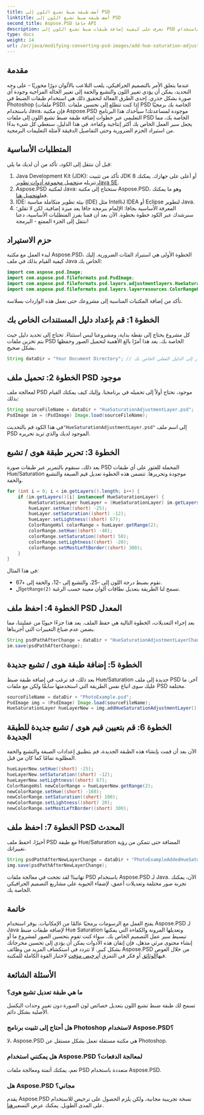 ```yaml
---
title: أضف طبقة ضبط تشبع اللون إلى PSD
linktitle: أضف طبقة ضبط تشبع اللون إلى PSD
second_title: Aspose.PSD جافا API
description: تعرف على كيفية إضافة طبقات ضبط تشبع اللون إلى PSD باستخدام Aspose.PSD لـ Java في هذا البرنامج التعليمي الشامل خطوة بخطوة. تعزيز سير عمل التصميم الجرافيكي الخاص بك.
type: docs
weight: 14
url: /ar/java/modifying-converting-psd-images/add-hue-saturation-adjustment-layer-psd/
---
```

## مقدمة
عندما يتعلق الأمر بالتصميم الجرافيكي، يلعب التلاعب بالألوان دورًا محوريًا - على وجه التحديد، يمكن أن يؤدي تغيير اللون والتشبع والخفة إلى تغيير الحالة المزاجية وجودة أي صورة بشكل جذري. إحدى الطرق الفعالة لتحقيق ذلك هي استخدام طبقات الضبط في Photoshop (ملفات PSD). إذا كنت تتطلع إلى تحسين ملفات PSD الخاصة بك برمجيًا باستخدام Java، فإن مكتبة Aspose.PSD موجودة لمساعدتك! سيأخذك هذا البرنامج التعليمي عبر خطوات إضافة طبقة ضبط تشبع اللون إلى ملفات PSD الخاصة بك، مما يجعل سير العمل الخاص بك أكثر إنتاجية وكفاءة.
في هذا الدليل، سنغطي كل شيء بدءًا من استيراد الحزم الضرورية وحتى التفاصيل الدقيقة لأمثلة التعليمات البرمجية.
## المتطلبات الأساسية
قبل أن ننتقل إلى الكود، تأكد من أن لديك ما يلي:
1.  Java Development Kit (JDK): تأكد من تثبيت JDK 8 أو أعلى على جهازك. يمكنك تنزيله من[تحميل مجموعة أدوات تطوير Java SE](https://www.oracle.com/java/technologies/javase-downloads.html).
2.  Aspose.PSD لمكتبة Java: ستحتاج إلى مكتبة Aspose.PSD، وهو ما يمكنك فعله[تحميل هنا](https://releases.aspose.com/psd/java/). 
3. IDE: بيئة تطوير متكاملة مناسبة (IDE) مثل IntelliJ IDEA أو Eclipse لتطوير Java.
4. المعرفة الأساسية بجافا: الإلمام ببرمجة جافا يعد ميزة إضافية، لكن لا تقلق؛ سنرشدك عبر الكود خطوة بخطوة.
الآن بعد أن قمنا بفرز المتطلبات الأساسية، دعنا ننتقل إلى الجزء الممتع - البرمجة!
## حزم الاستيراد
لبدء العمل مع مكتبة Aspose.PSD، الخطوة الأولى هي استيراد الفئات الضرورية. إليك كيفية القيام بذلك في ملف Java الخاص بك:
```java
import com.aspose.psd.Image;
import com.aspose.psd.fileformats.psd.PsdImage;
import com.aspose.psd.fileformats.psd.layers.adjustmentlayers.HueSaturationLayer;
import com.aspose.psd.fileformats.psd.layers.layerresources.ColorRangeHsl;
```
تأكد من إضافة المكتبات المناسبة إلى مشروعك حتى تعمل هذه الواردات بسلاسة.
## الخطوة 1: قم بإعداد دليل المستندات الخاص بك
كل مشروع يحتاج إلى نقطة بداية، ومشروعنا ليس استثناءً. تحتاج إلى تحديد دليل حيث يتم تخزين ملفات PSD الخاصة بك. يعد هذا أمرًا بالغ الأهمية لتحميل الصور وحفظها بشكل صحيح.
```java
String dataDir = "Your Document Directory"; // قم بتحديث هذا المسار إلى الدليل الفعلي الخاص بك
```
## الخطوة 2: تحميل ملف PSD موجود
لمعالجة ملف PSD موجود، نحتاج أولاً إلى تحميله في برنامجنا. وإليك كيف يمكنك القيام بذلك:
```java
String sourceFileName = dataDir + "HueSaturationAdjustmentLayer.psd";
PsdImage im = (PsdImage) Image.load(sourceFileName);
```
 في هذا الكود قم بالتحديث`"HueSaturationAdjustmentLayer.psd"` إلى اسم ملف PSD الموجود لديك والذي تريد تحريره.
## الخطوة 3: تحرير طبقة هوى / تشبع
بعد ذلك، سنقوم بالتمرير عبر طبقات صورة PSD المحملة للعثور على أي طبقات Hue/Saturation موجودة وتحريرها. تتضمن هذه الخطوة تعديل قيم الصبغة والتشبع والخفة.
```java
for (int i = 0; i < im.getLayers().length; i++) {
    if (im.getLayers()[i] instanceof HueSaturationLayer) {
        HueSaturationLayer hueLayer = (HueSaturationLayer) im.getLayers()[i];
        hueLayer.setHue((short) -25);
        hueLayer.setSaturation((short) -12);
        hueLayer.setLightness((short) 67);
        ColorRangeHsl colorRange = hueLayer.getRange(2);
        colorRange.setHue((short) -40);
        colorRange.setSaturation((short) 50);
        colorRange.setLightness((short) -20);
        colorRange.setMostLeftBorder((short) 300);
    }
}
```
في هذا المثال:
- نقوم بضبط درجة اللون إلى -25، والتشبع إلى -12، والخفة إلى +67.
-  ال`getRange(2)` تسمح لنا الطريقة بتعديل نطاقات ألوان معينة حسب الرغبة.
## الخطوة 4: احفظ ملف PSD المعدل
بعد إجراء التعديلات، الخطوة التالية هي حفظ الملف. يعد هذا جزءًا حيويًا من عمليتنا، مما يضمن عدم ضياع التغييرات التي أجريناها.
```java
String psdPathAfterChange = dataDir + "HueSaturationAdjustmentLayerChanged.psd";
im.save(psdPathAfterChange);
```
## الخطوة 5: إضافة طبقة هوى / تشبع جديدة
بعد ذلك، قد ترغب في إضافة طبقة ضبط Hue/Saturation جديدة إلى ملف PSD آخر. ما عليك سوى اتباع نفس الطريقة التي استخدمتها سابقًا ولكن مع ملفات PSD مختلفة.
```java
sourceFileName = dataDir + "PhotoExample.psd";
PsdImage img = (PsdImage) Image.load(sourceFileName);
HueSaturationLayer hueLayerNew = img.addHueSaturationAdjustmentLayer();
```
## الخطوة 6: قم بتعيين قيم هوى / تشبع جديدة للطبقة الجديدة
الآن بعد أن قمت بإنشاء هذه الطبقة الجديدة، قم بتطبيق إعدادات الصبغة والتشبع والخفة المطلوبة تمامًا كما كان من قبل.
```java
hueLayerNew.setHue((short) -25);
hueLayerNew.setSaturation((short) -12);
hueLayerNew.setLightness((short) 67);
ColorRangeHsl newColorRange = hueLayerNew.getRange(2);
newColorRange.setHue((short) -160);
newColorRange.setSaturation((short) 100);
newColorRange.setLightness((short) 20);
newColorRange.setMostLeftBorder((short) 300);
```
## الخطوة 7: احفظ ملف PSD المحدث
أخيرًا، احفظ ملف PSD مع طبقة Hue/Saturation المضافة حتى تتمكن من رؤية تغييراتك.
```java
String psdPathAfterNewLayerChange = dataDir + "PhotoExampleAddedHueSaturation.psd";
img.save(psdPathAfterNewLayerChange);
```
تهانينا! لقد نجحت في معالجة ملفات PSD باستخدام Aspose.PSD لـ Java. الآن، يمكنك تجربة صور مختلفة وتعديلات أعمق، لإضفاء الحيوية على مشاريع التصميم الجرافيكي الخاصة بك.
## خاتمة
يفتح العمل مع الرسومات برمجيًا عالمًا من الإمكانيات. يوفر استخدام Aspose.PSD لـ Java لإضافة طبقات ضبط Hue Saturation وتعديلها المرونة والكفاءة التي يمكنها تبسيط سير عمل التصميم الخاص بك. سواء كنت تقوم بتحسين الصور لمشروع ما أو إنشاء محتوى مرئي مذهل، فإن إتقان هذه الأدوات يمكن أن يؤدي إلى تحسين مخرجاتك بشكل كبير.
 لا تتردد في استكشاف المزيد من وظائف Aspose.PSD من خلال الغوص فيها[الوثائق](https://reference.aspose.com/psd/java/) أو فكر في التمزق أ[ترخيص مؤقت](https://purchase.aspose.com/temporary-license/) لاختبار القوة الكاملة للمكتبة.
## الأسئلة الشائعة
### ما هي طبقة تعديل تشبع هوى؟
تسمح لك طبقة ضبط تشبع اللون بتعديل خصائص لون الصورة دون تغيير وحدات البكسل الأصلية بشكل دائم.
### هل أحتاج إلى تثبيت برنامج Photoshop لاستخدام Aspose.PSD؟
لا، Aspose.PSD هي مكتبة مستقلة تعمل بشكل مستقل عن Photoshop.
### هل يمكنني استخدام Aspose.PSD لمعالجة الدفعات؟
نعم، يمكنك أتمتة ومعالجة ملفات PSD متعددة باستخدام Aspose.PSD.
### هل Aspose.PSD مجاني؟
يقدم Aspose.PSD نسخة تجريبية مجانية، ولكن يلزم الحصول على ترخيص للاستخدام على المدى الطويل. يمكنك عرض التسعير[هنا](https://purchase.aspose.com/buy).